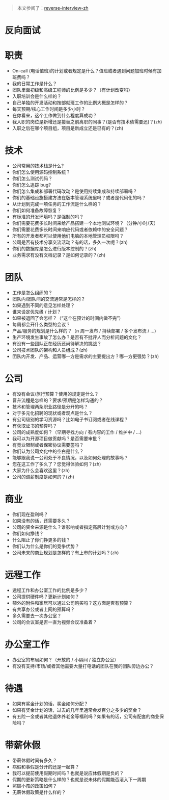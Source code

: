 > 本文参阅了：[reverse-interview-zh](https://github.com/yifeikong/reverse-interview-zh)

# 反向面试

# 职责

- On-call (电话值班)的计划或者规定是什么？值班或者遇到问题加班时候有加班费吗？
- 我的日常工作是什么？
- 团队里面初级和高级工程师的比例是多少？（有计划改变吗）
- 入职培训会是什么样的？
- 自己单独的开发活动和按部就班工作的比例大概是怎样的？
- 每天预期/核心工作时间是多少小时？
- 在你看来，这个工作做到什么程度算成功？
- 我入职的岗位是新增还是接替之前离职的同事？(是否有技术债需要还)？(zh)
- 入职之后在哪个项目组，项目是新成立还是已有的？(zh)

# 技术

- 公司常用的技术栈是什么?
- 你们怎么使用源码控制系统？
- 你们怎么测试代码？
- 你们怎么追踪 bug?
- 你们怎么集成和部署代码改动？是使用持续集成和持续部署吗？
- 你们的基础设施搭建方法在版本管理系统里吗？或者是代码化的吗？
- 从计划到完成一项任务的工作流是什么样的？
- 你们如何准备故障恢复？
- 有标准的开发环境吗？是强制的吗？
- 你们需要花费多长时间来给产品搭建一个本地测试环境？（分钟/小时/天）
- 你们需要花费多长时间来响应代码或者依赖中的安全问题？
- 所有的开发者都可以使用他们电脑的本地管理员权限吗？
- 公司是否有技术分享交流活动？有的话，多久一次呢？(zh)
- 你们的数据库是怎么进行版本控制的？(zh)
- 业务需求有没有文档记录？是如何记录的？(zh)

# 团队

- 工作是怎么组织的？
- 团队内/团队间的交流通常是怎样的？
- 如果遇到不同的意见怎样处理？
- 谁来设定优先级 / 计划？
- 如果被退回了会怎样？（“这个在预计的时间内做不完”）
- 每周都会开什么类型的会议？
- 产品/服务的规划是什么样的？（n 周一发布 / 持续部署 / 多个发布流 / ...)
- 生产环境发生事故了怎么办？是否有不批评人而分析问题的文化？
- 有没有一些团队正在经历还尚待解决的挑战？
- 公司技术团队的架构和人员组成？(zh)
- 团队内开发、产品、运营哪一方是需求的主要提出方？哪一方更强势？(zh)

# 公司

- 有没有会议/旅行预算？使用的规定是什么？
- 晋升流程是怎样的？要求/预期是怎样沟通的？
- 技术和管理两条职业路径是分开的吗？
- 对于多元化招聘的现状或者观点是什么？
- 有公司级别的学习资源吗？比如电子书订阅或者在线课程？
- 有获取证书的预算吗？
- 公司的成熟度如何？（早期寻找方向 / 有内容的工作 / 维护中 / ...)
- 我可以为开源项目做贡献吗？是否需要审批？
- 有竞业限制或者保密协议需要签吗？
- 你们认为公司文化中的空白是什么？
- 能够跟我说一公司处于不良情况，以及如何处理的故事吗？
- 您在这工作了多久了？您觉得体验如何？(zh)
- 大家为什么会喜欢这里？(zh)
- 公司的调薪制度是如何的？(zh)

# 商业

- 你们现在盈利吗？
- 如果没有的话，还需要多久？
- 公司的资金来源是什么？谁影响或者指定高层计划或方向？
- 你们如何挣钱？
- 什么阻止了你们挣更多的钱？
- 你们认为什么是你们的竞争优势？
- 公司未来的商业规划是怎样的？有上市的计划吗？(zh)

# 远程工作

- 远程工作和办公室工作的比例是多少？
- 公司提供硬件吗？更新计划如何？
- 额外的附件和家居可以通过公司购买吗？这方面是否有预算？
- 有共享办公或者上网的预算吗？
- 多久需要去一次办公室？
- 公司的会议室是否一直为视频会议准备着？

# 办公室工作

- 办公室的布局如何？（开放的 / 小隔间 / 独立办公室）
- 有没有支持/市场/或者其他需要大量打电话的团队在我的团队旁边办公？

# 待遇

- 如果有奖金计划的话，奖金如何分配？
- 如果有奖金计划的话，过去的几年里通常会发百分之多少的奖金？
- 有五险一金或者其他退休养老金等福利吗？如果有的话，公司有配套的商业保险吗？

# 带薪休假

- 带薪休假时间有多久？
- 病假和事假是分开的还是一起算？
- 我可以提前使用假期时间吗？也就是说应休假期是负的？
- 假期的更新策略是什么样的？也就是说未休的假期能否滚入下一周期
- 照顾小孩的政策如何？
- 无薪休假政策是什么样的？
